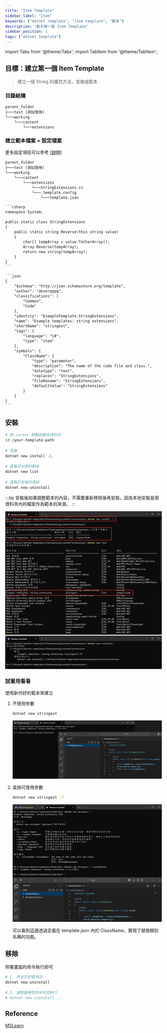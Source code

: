 ```yaml
---
title: "Item Template"
sidebar_label: "Item"
keywords: ["dotnet template", "item template", "範本"]
description: "動手做一個 Item Template"
sidebar_position: 1
tags: ["dotnet template"]
---
```


import Tabs from '@theme/Tabs';
import TabItem from '@theme/TabItem';

## 目標：建立第一個 Item Template

> 建立一個 String 的擴充方法，並做成範本

### 目錄結構

```
parent_folder
├───test (測試使用)
└───working
    └───content
        └───extensions
```

### 建立範本檔案 + 設定檔案

更多設定項目可以參考 [[說明]](09_conf.md)
```
parent_folder
├───test (測試使用)
└───working
    └───content
        └───extensions
            └───StringExtensions.cs
            └───.template.config
                └───template.json
```

<Tabs>
  <TabItem value="StringExtensions.cs" label="StringExtensions.cs" default>

    ```csharp
    namespace System;

    public static class StringExtensions
    {
        public static string Reverse(this string value)
        {
            char[] tempArray = value.ToCharArray();
            Array.Reverse(tempArray);
            return new string(tempArray);
        }
    }
    ```
  </TabItem>

  <TabItem value="template.json" label="template.json">

    ```json
    {
        "$schema": "http://json.schemastore.org/template",
        "author": "deverqqqq",
        "classifications": [
            "Common",
            "Code"
        ],
        "identity": "ExampleTemplate.StringExtensions",
        "name": "Example templates: string extensions",
        "shortName": "stringext",
        "tags": {
            "language": "C#",
            "type": "item"
        },
        "symbols": {
            "ClassName": {
                "type": "parameter",
                "description": "The name of the code file and class.",
                "datatype": "text",
                "replaces": "StringExtensions",
                "fileRename": "StringExtensions",
                "defaultValue": "StringExtensions"
            }
        }
    }
    ```
  </TabItem>
</Tabs>

## 安裝

```sh
# 將 cursor 移動到範本資料夾
cd /your-template-path

# 安裝
dotnet new install .\

# 查看可以用的範本
dotnet new list

# 查詢已安裝的項目
dotnet new uninstall
```

:::tip
安裝後如果調整範本的內容，不需要重新移除後再安裝，因為本地安裝是用資料夾內的檔案作為範本的來源。
:::

![](img/2024-02-11-23-08-01.png)
![](img/2024-02-11-23-11-17.png)

### 試著用看看

使用新作好的範本來建立

1. 不使用參數

    ```sh
    dotnet new stringext
    ```
    
    ![](img/2024-02-11-23-34-46.png)

2. 查詢可使用參數

    ```sh
    dotnet new stringext -?
    ```
    ![](img/2024-02-11-23-37-46.png)

    可以看到這邊透過定義在 template.json 內的 ClassName，實現了替換類別名稱的功能。

## 移除

照著畫面的命令執行即可

```sh
# 1. 列出已安裝項目
dotnet new uninstall

# 2. 選取要移除的命令並執行
# dotnet new uninstall ....
```

## Reference

[MSLearn](https://learn.microsoft.com/zh-tw/dotnet/core/tutorials/cli-templates-create-item-template)


